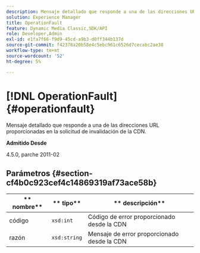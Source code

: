 ```yaml
---
description: Mensaje detallado que responde a una de las direcciones URL proporcionadas en la solicitud de invalidación de la CDN.
solution: Experience Manager
title: OperationFault
feature: Dynamic Media Classic,SDK/API
role: Developer,Admin
exl-id: e1fa7f66-f9d9-45cd-a9b3-d0ff344b137d
source-git-commit: f42378a20b58e4c5ebc961c6526d7cecabc2ae38
workflow-type: tm+mt
source-wordcount: '52'
ht-degree: 5%

---
```


# [!DNL OperationFault]{#operationfault}

Mensaje detallado que responde a una de las direcciones URL proporcionadas en la solicitud de invalidación de la CDN.

**Admitido Desde**

4.5.0, parche 2011-02

## Parámetros {#section-cf4b0c923cef4c14869319af73ace58b}

| ** nombre** | ** tipo** | ** descripción** |
|---|---|---|
| código | `xsd:int` | Código de error proporcionado desde la CDN |
| razón | `xsd:string` | Mensaje de error proporcionado desde la CDN |
